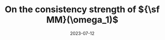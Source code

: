 ---
title: 'On the consistency strength of ${\sf MM}(\omega_1)$'
collection: publications
date: 2023-07-12
venue: 'Submitted for publication'
fileurl: /files/consistencyMM(omega_1).pdf
authors: 'Natasha Dobrinen, John Krueger, Miguel Ángel Mota and Jindrich Zapletal'
---